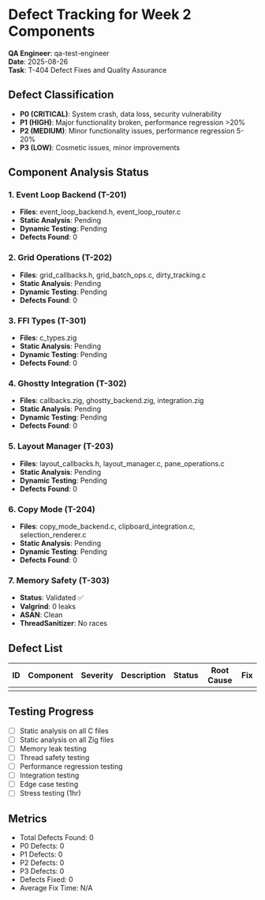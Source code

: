 # Defect Tracking for Week 2 Components
**QA Engineer**: qa-test-engineer  
**Date**: 2025-08-26  
**Task**: T-404 Defect Fixes and Quality Assurance

## Defect Classification
- **P0 (CRITICAL)**: System crash, data loss, security vulnerability
- **P1 (HIGH)**: Major functionality broken, performance regression >20%
- **P2 (MEDIUM)**: Minor functionality issues, performance regression 5-20%
- **P3 (LOW)**: Cosmetic issues, minor improvements

## Component Analysis Status

### 1. Event Loop Backend (T-201)
- **Files**: event_loop_backend.h, event_loop_router.c
- **Static Analysis**: Pending
- **Dynamic Testing**: Pending
- **Defects Found**: 0

### 2. Grid Operations (T-202)
- **Files**: grid_callbacks.h, grid_batch_ops.c, dirty_tracking.c
- **Static Analysis**: Pending
- **Dynamic Testing**: Pending
- **Defects Found**: 0

### 3. FFI Types (T-301)
- **Files**: c_types.zig
- **Static Analysis**: Pending
- **Dynamic Testing**: Pending
- **Defects Found**: 0

### 4. Ghostty Integration (T-302)
- **Files**: callbacks.zig, ghostty_backend.zig, integration.zig
- **Static Analysis**: Pending
- **Dynamic Testing**: Pending
- **Defects Found**: 0

### 5. Layout Manager (T-203)
- **Files**: layout_callbacks.h, layout_manager.c, pane_operations.c
- **Static Analysis**: Pending
- **Dynamic Testing**: Pending
- **Defects Found**: 0

### 6. Copy Mode (T-204)
- **Files**: copy_mode_backend.c, clipboard_integration.c, selection_renderer.c
- **Static Analysis**: Pending
- **Dynamic Testing**: Pending
- **Defects Found**: 0

### 7. Memory Safety (T-303)
- **Status**: Validated ✅
- **Valgrind**: 0 leaks
- **ASAN**: Clean
- **ThreadSanitizer**: No races

## Defect List

| ID | Component | Severity | Description | Status | Root Cause | Fix |
|----|-----------|----------|-------------|--------|------------|-----|
| | | | | | | |

## Testing Progress

- [ ] Static analysis on all C files
- [ ] Static analysis on all Zig files
- [ ] Memory leak testing
- [ ] Thread safety testing
- [ ] Performance regression testing
- [ ] Integration testing
- [ ] Edge case testing
- [ ] Stress testing (1hr)

## Metrics

- Total Defects Found: 0
- P0 Defects: 0
- P1 Defects: 0
- P2 Defects: 0
- P3 Defects: 0
- Defects Fixed: 0
- Average Fix Time: N/A